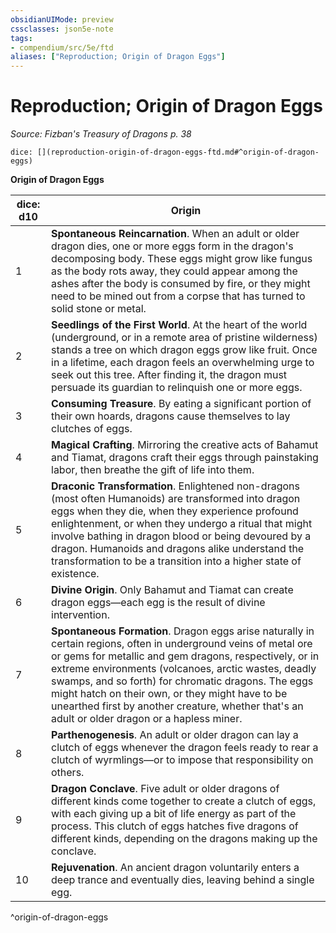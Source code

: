 ```yaml
---
obsidianUIMode: preview
cssclasses: json5e-note
tags:
- compendium/src/5e/ftd
aliases: ["Reproduction; Origin of Dragon Eggs"]
---
```

# Reproduction; Origin of Dragon Eggs
*Source: Fizban's Treasury of Dragons p. 38* 

`dice: [](reproduction-origin-of-dragon-eggs-ftd.md#^origin-of-dragon-eggs)`

**Origin of Dragon Eggs**

| dice: d10 | Origin |
|-----------|--------|
| 1 | **Spontaneous Reincarnation**. When an adult or older dragon dies, one or more eggs form in the dragon's decomposing body. These eggs might grow like fungus as the body rots away, they could appear among the ashes after the body is consumed by fire, or they might need to be mined out from a corpse that has turned to solid stone or metal. |
| 2 | **Seedlings of the First World**. At the heart of the world (underground, or in a remote area of pristine wilderness) stands a tree on which dragon eggs grow like fruit. Once in a lifetime, each dragon feels an overwhelming urge to seek out this tree. After finding it, the dragon must persuade its guardian to relinquish one or more eggs. |
| 3 | **Consuming Treasure**. By eating a significant portion of their own hoards, dragons cause themselves to lay clutches of eggs. |
| 4 | **Magical Crafting**. Mirroring the creative acts of Bahamut and Tiamat, dragons craft their eggs through painstaking labor, then breathe the gift of life into them. |
| 5 | **Draconic Transformation**. Enlightened non-dragons (most often Humanoids) are transformed into dragon eggs when they die, when they experience profound enlightenment, or when they undergo a ritual that might involve bathing in dragon blood or being devoured by a dragon. Humanoids and dragons alike understand the transformation to be a transition into a higher state of existence. |
| 6 | **Divine Origin**. Only Bahamut and Tiamat can create dragon eggs—each egg is the result of divine intervention. |
| 7 | **Spontaneous Formation**. Dragon eggs arise naturally in certain regions, often in underground veins of metal ore or gems for metallic and gem dragons, respectively, or in extreme environments (volcanoes, arctic wastes, deadly swamps, and so forth) for chromatic dragons. The eggs might hatch on their own, or they might have to be unearthed first by another creature, whether that's an adult or older dragon or a hapless miner. |
| 8 | **Parthenogenesis**. An adult or older dragon can lay a clutch of eggs whenever the dragon feels ready to rear a clutch of wyrmlings—or to impose that responsibility on others. |
| 9 | **Dragon Conclave**. Five adult or older dragons of different kinds come together to create a clutch of eggs, with each giving up a bit of life energy as part of the process. This clutch of eggs hatches five dragons of different kinds, depending on the dragons making up the conclave. |
| 10 | **Rejuvenation**. An ancient dragon voluntarily enters a deep trance and eventually dies, leaving behind a single egg. |
^origin-of-dragon-eggs